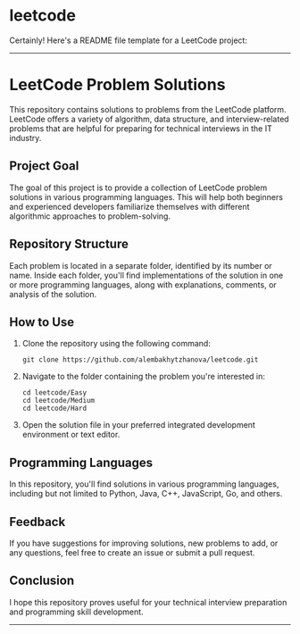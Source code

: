 # leetcode

Certainly! Here's a README file template for a LeetCode project:

---

# LeetCode Problem Solutions

This repository contains solutions to problems from the LeetCode platform. LeetCode offers a variety of algorithm, data structure, and interview-related problems that are helpful for preparing for technical interviews in the IT industry.

## Project Goal

The goal of this project is to provide a collection of LeetCode problem solutions in various programming languages. This will help both beginners and experienced developers familiarize themselves with different algorithmic approaches to problem-solving.

## Repository Structure

Each problem is located in a separate folder, identified by its number or name. Inside each folder, you'll find implementations of the solution in one or more programming languages, along with explanations, comments, or analysis of the solution.

## How to Use

1. Clone the repository using the following command:
    ```
    git clone https://github.com/alembakhytzhanova/leetcode.git

2. Navigate to the folder containing the problem you're interested in:
    ```
    cd leetcode/Easy
    cd leetcode/Medium
    cd leetcode/Hard

    ```

3. Open the solution file in your preferred integrated development environment or text editor.

## Programming Languages

In this repository, you'll find solutions in various programming languages, including but not limited to Python, Java, C++, JavaScript, Go, and others.

## Feedback

If you have suggestions for improving solutions, new problems to add, or any questions, feel free to create an issue or submit a pull request.

## Conclusion

I hope this repository proves useful for your technical interview preparation and programming skill development.

---

